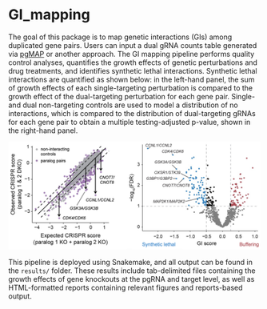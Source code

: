 # GI_mapping

The goal of this package is to map genetic interactions (GIs) among duplicated gene pairs. Users can input a dual gRNA counts table generated via [pgMAP](https://github.com/fredhutch/pgmap_pipeline) or another approach. The GI mapping pipeline performs quality control analyses, quantifies the growth effects of genetic perturbations and drug treatments, and identifies synthetic lethal interactions. Synthetic lethal interactions are quantified as shown below: in the left-hand panel, the sum of growth effects of each single-targeting perturbation is compared to the growth effect of the dual-targeting perturbation for each gene pair. Single- and dual non-targeting controls are used to model a distribution of no interactions, which is compared to the distribution of dual-targeting gRNAs for each gene pair to obtain a multiple testing-adjusted p-value, shown in the right-hand panel. 

![GI mapping approach](https://github.com/pcrparrish/GI_mapping/blob/main/resources/GI_mapping_stats.png?raw=true)

This pipeline is deployed using Snakemake, and all output can be found in the `results/` folder. These results include tab-delimited files containing the growth effects of gene knockouts at the pgRNA and target level, as well as HTML-formatted reports containing relevant figures and reports-based output. 
